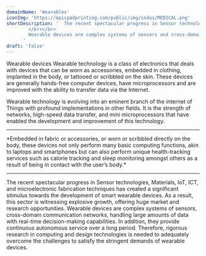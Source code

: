 ```yaml
---
domainName: 'Wearables'
iconImg: 'https://epicpadprinting.com/public/img/indus/MEDICAL.png'
shortDescription: '  The recent spectacular progress in Sensor technologies and allied materials, internet of Things (IoT), Informations and Technology (ICT) and microelectronic fabrication techniques have created a significant stimulus towards the development of smart wearable devices. As a result, this sector is witnessing an explosive growth offering huge market and research opportunities. 
        </br></br>
        Wearable devices are complex systems of sensors and cross-domain communication networks handling large amounts of data with real-time decision-making capabilities. In addition, they provide continuous autonomous service over a long period. Therefore, rigorous research in computing and design technologies is required to adequately overcome these challenges to satisfy the stringent demands of wearable devices.
      '
draft: 'false'
---
```


Wearable devices
Wearable technology is a class of electronics that deals with devices that can be worn as accessories, embedded in clothing, implanted in the body, or tattooed or scribbled on the skin. These devices are generally hands-free computer devices, have microprocessors and are improved with the ability to transfer data via the Internet.

Wearable technology is evolving into an eminent branch of the internet of Things with profound implementations in other fields. It is the strength of networks, high-speed data transfer, and mini microprocessors that have enabled the development and improvement of this technology. 

<hr>
*Embedded in fabric or accessories, or worn or scribbled directly on the body, these devices not only perform many basic computing functions, akin to laptops and smartphones but can also perform unique health-tracking services such as calorie tracking and sleep monitoring amongst others as a result of being in contact with the user’s body.*
<hr>

The recent spectacular progress in Sensor technologies, Materials, IoT, ICT, and microelectronic fabrication techniques has created a significant stimulus towards the development of smart wearable devices. As a result, this sector is witnessing explosive growth, offering huge market and research opportunities. Wearable devices are complex systems of sensors, cross-domain communication networks, handling large amounts of data with real-time decision-making capabilities. In addition, they provide continuous autonomous service over a long period. Therefore, rigorous research in computing and design technologies is needed to adequately overcome the challenges to satisfy the stringent demands of wearable devices.